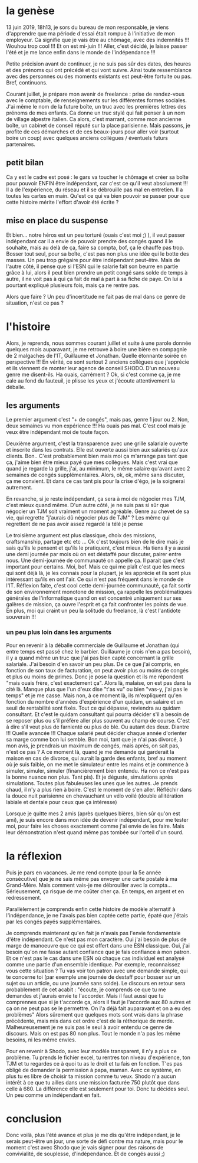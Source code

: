 # la genèse

13 juin 2019, 18h13, je sors du bureau de mon responsable, je viens d'apprendre que ma période d'essai était rompue à l'initiative de mon employeur. Ca signifie que je vais être au chômage, avec des indemnités !!! Wouhou trop cool !!! 
Et on est mi-juin !!! Aller, c'est décidé, je laisse passer l'été et je me lance enfin dans le monde de l'indépendance !!!

Petite précision avant de continuer, je ne suis pas sûr des dates, des heures et des prénoms qui ont précédé et qui vont suivre. Ainsi toute ressemblance avec des personnes ou des moments existants est peut-être fortuite ou pas. Bref, continuons.

Courant juillet, je prépare mon avenir de freelance : prise de rendez-vous avec le comptable, de renseignements sur les différentes formes sociales. J'ai même le nom de la future boîte, un truc avec les premières lettres des prénoms de mes enfants. Ca donne un truc stylé qui fait penser à un nom de village alpestre italien. Ca alors, c'est marrant, comme mon ancienne boîte, un cabinet de conseil réputé sur la place parisienne. Mais passons, je profite de ces démarches et de ces beaux-jours pour aller voir (surtout boire un coup) avec quelques anciens collègues / éventuels futurs partenaires.

## petit bilan 
Ca y est le cadre est posé : le gars va toucher le chômage et créer sa boîte pour pouvoir ENFIN être indépendant, car c'est ce qu'il veut absolument !!! Il a de l'expérience, du réseau et il se débrouille pas mal en entretien. Il a toutes les cartes en main. Qu'est ce qui va bien pouvoir se passer pour que cette histoire mérite l'effort d'avoir été écrite ?

## mise en place du suspense
Et bien... notre héros est un peu torturé (ouais c'est moi ;) ), il veut passer indépendant car il a envie de pouvoir prendre des congés quand il le souhaite, mais au delà de ça, faire sa compta, bof, ça le chauffe pas trop. Bosser tout seul, pour sa boîte, c'est pas non plus une idée qui le botte des masses. Un peu trop grégaire pour être indépendant peut-être. Mais de l'autre côté, il pense que si l'ESN qui le salarie fait son beurre en partie grâce à lui, alors il peut bien prendre un petit congé sans solde de temps à autre, il ne voit pas à qui ça fait de mal à part à sa fiche de paye. On lui a pourtant expliqué plusieurs fois, mais ça ne rentre pas. 

Alors que faire ?
Un peu d'incertitude ne fait pas de mal dans ce genre de situation, n'est ce pas ?

# l'histoire

Alors, je reprends, nous sommes courant juillet et suite à une parole donnée quelques mois auparavant, je me retrouve à boire une bière en compagnie de 2 malgaches de l'IT, Guillaume et Jonathan. Quelle étonnante soirée en perspective !!! En vérité, ce sont surtout 2 anciens collègues que j'apprécie et ils viennent de monter leur agence de conseil SHODO. D'un nouveau genre me disent-ils. Ha ouais, carrément ? Ok, si c'est comme ça, je me cale au fond du fauteuil, je plisse les yeux et j'écoute attentivement la déballe.


## les arguments 

Le premier argument c'est "+ de congés", mais pas, genre 1 jour ou 2. Non, deux semaines vu mon expérience !!! Ha ouais pas mal. C'est cool mais je veux être indépendant moi de toute façon.

Deuxième argument, c'est la transparence avec une grille salariale ouverte et inscrite dans les contrats. Elle est ouverte aussi bien aux salariés qu'aux clients. Bon.. C'est probablement bien mais moi ça m'arrange pas tant que ça, j'aime bien être mieux payé que mes collègues. Mais c'est vrai que quand je regarde la grille, j'ai, au minimum, le même salaire qu'avant avec 2 semaines de congés supplémentaires. 
Alors, ok, ok, même sans discuter, ça me convient. Et dans ce cas tant pis pour la crise d'égo, je la soignerai autrement. 

En revanche, si je reste indépendant, ça sera à moi de négocier mes TJM, c'est mieux quand même. 
D'un autre côté, je ne suis pas si sûr que négocier un TJM soit vraiment un moment agréable. Genre au chevet de sa vie, qui regrette "j'aurais dû négocier plus de TJM" ? Les même qui regrettent de ne pas avoir assez regardé la télé je pense

Le troisième argument est plus classique, choix des missions, craftsmanship, partage etc etc ... Ok c'est toujours bien de le dire mais je sais qu'ils le pensent et qu'ils le pratiquent, c'est mieux. 
Ha tiens il y a aussi une demi journée par mois où on est déstaffé pour discuter, pairer entre nous. Une demi-journée de communauté on appelle ça. Il parait que c'est important pour certains. Moi, bof. Mais ce qui me plaît c'est que les mecs qui sont déjà là, je les connais pour la plupart, je les apprécie et ils sont plus intéressant qu'ils en ont l'air. Ce qui n'est pas fréquent dans le monde de l'IT. 
Réflexion faite, c'est cool cette demi-journée communauté, ça fait sortir de son environnement monotone de mission, ça rappelle les problématiques générales de l'informatique quand on est concentré uniquement sur ses galères de mission, ça ouvre l'esprit et ça fait confronter les points de vue. En plus, moi qui craint un peu la solitude du freelance, là c'est l'antidote souverain !!!

### un peu plus loin dans les arguments 
Pour en revenir à la déballe commerciale de Guillaume et Jonathan (qui entre temps est passé chez le barbier. Guillaume je crois n'en a pas besoin), il y a quand même un truc que j'ai pas bien capté concernant la grille salariale. J'ai besoin d'en savoir un peu plus. De ce que j'ai compris, en fonction de son taux de facturation, on peut avoir plus ou moins de congés et plus ou moins de primes. Donc je pose la question et ils me répondent "mais ouais frère, c'est exactement ça". Alors là, malaise, on est pas dans la cité là. Manque plus que l'un d'eux dise "t'as vu" ou bien  "vas-y, j'ai pas le temps" et je me casse. Mais non, à ce moment là, ils m'expliquent qu'en fonction du nombre d'années d'expérience d'un quidam, un salaire et un seuil de rentabilité sont fixés. Tout ce qui dépasse, reviendra au quidam consultant. Et c'est le quidam consultant qui pourra décider s'il a besoin de se reposer plus ou s'il préfère aller plus souvent au champ de course. C'est à dire s'il veut plus de farnienté ou plus de blé. Ou autant des deux. Diantre !!! Quelle avancée !!! Chaque salarié peut décider chaque année d'orienter sa marge comme bon lui semble. Bon moi, tant que je n'ai pas divorcé, à mon avis, je prendrais un maximum de congés, mais après, on sait pas, n'est ce pas ?
A ce moment là, quand je me demande qui garderait la maison en cas de divorce, qui aurait la garde des enfants, bref au moment où je suis faible, on me met le simulateur entre les mains et je commence à simuler, simuler, simuler (financièrement bien entendu. Ha non ce n'est pas la bonne nuance non plus. Tant pis). Et je déguste, simulations après simulations. Toutes plus fabuleuses les unes que les autres. Je prends chaud, il n'y a plus rien à boire. C'est le moment de s'en aller. Réfléchir dans la douce nuit parisienne en chevauchant un vélo voilé (double allitération labiale et dentale pour ceux que ça intéresse)

Lorsque je quitte mes 2 amis (après quelques bières, bien sûr qu'on est ami), je suis encore dans mon idée de devenir indépendant, pour me tester moi, pour faire les choses exactement comme j'ai envie de les faire. Mais leur démonstration n'est quand même pas tombée sur l'orteil d'un sourd.

# la réflexion

Puis je pars en vacances. Je me rend compte (pour la 5e année consécutive) que je ne sais même pas envoyer une carte postale à ma Grand-Mère. Mais comment vais-je me débrouiller avec la compta... Sérieusement, ça risque de me coûter cher ça.  En temps, en argent et en redressement.

Parallèlement je comprends enfin cette histoire de modèle alternatif à l'indépendance, je ne l'avais pas bien captée cette partie, épaté que j'étais par les congés payés supplémentaires. 

Je comprends maintenant qu'en fait je n'avais pas l'envie fondamentale d'être indépendant. Ce n'est pas mon caractère. Oui j'ai besoin de plus de marge de manoeuvre que ce qui est offert dans une ESN classique. Oui, j'ai besoin qu'on me fasse autant confiance que je fais confiance à mon patron. Et ce n'est pas le cas dans une ESN où chaque cas individuel est analysé comme une partie d'un ensemble identique. 
Par exemple, reconnaissez vous cette situation ? Tu vas voir ton patron avec une demande simple, qui te concerne toi (par exemple une journée de destaff pour bosser sur un sujet ou un article, ou une journée sans solde). Le discours en retour sera probablement de cet acabit : "écoute, je comprends ce que tu me demandes et j'aurais envie te l'accorder. Mais il faut aussi que tu comprennes que si je t'accorde ça, alors il faut je l'accorde aux 80 autres et ça on ne peut pas se le permettre. On l'a déjà fait auparavant et on a eu des problèmes"
Alors sûrement que quelques mots sont vrais dans la phrase précédente, mais mis dans cet ordre c'est de la réthorique de merde. Malheureusement je ne suis pas le seul à avoir entendu ce genre de discours. Mais on est pas 80 non plus. Tout le monde n'a pas les même besoins, ni les même envies.

Pour en revenir à Shodo, avec leur modèle transparent, il n'y a plus ce problème. Tu prends le fichier excel, tu rentres ton niveau d'expérience, ton TJM et tu regardes ce à quoi tu as le droit et tu fais en fonction. T'es pas obligé de demander la permission à papa, maman.
Avec ce système, en plus tu es libre de choisir ta mission comme tu veux. Shodo n'a aucun intérêt à ce que tu ailles dans une mission facturée 750 plutôt que dans celle à 680. La différence elle est seulement pour toi. Donc tu décides seul. Un peu comme un indépendant en fait.

# conclusion

Donc voilà, plus l'été avance et plus je me dis qu'être indépendant, je le serais peut-être un jour, une sorte de défi contre ma nature, mais pour le moment c'est avec Shodo que je vais signer pour des raisons de convivialité, de souplesse, d'indépendance. Et de congés aussi ;)
